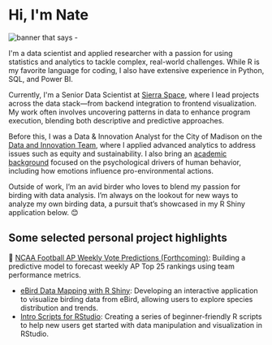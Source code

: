 # Hi, I'm Nate 

<img src=".png" alt="banner that says - ">

I'm a data scientist and applied researcher with a passion for using statistics and analytics to tackle complex, real-world challenges. While R is my favorite language for coding, I also have extensive experience in Python, SQL, and Power BI.

Currently, I'm a Senior Data Scientist at <a href="https://www.sierraspace.com/">Sierra Space</a>, where I lead projects across the data stack—from backend integration to frontend visualization. My work often involves uncovering patterns in data to enhance program execution, blending both descriptive and predictive approaches.

Before this, I was a Data & Innovation Analyst for the City of Madison on the <a href="https://www.cityofmadison.com/finance/data-innovation">Data and Innovation Team</a>, where I applied advanced analytics to address issues such as equity and sustainability. I also bring an <a href="https://scholar.google.com/citations?user=n2-up3oAAAAJ&hl=en">academic background</a> focused on the psychological drivers of human behavior, including how emotions influence pro-environmental actions.

Outside of work, I’m an avid birder who loves to blend my passion for birding with data analysis. I’m always on the lookout for new ways to analyze my own birding data, a pursuit that’s showcased in my R Shiny application below. 😊

## Some selected personal project highlights

🏈 <a href="">NCAA Football AP Weekly Vote Predictions (Forthcoming)</a>: Building a predictive model to forecast weekly AP Top 25 rankings using team performance metrics.
- <a href="https://github.com/NathanJShipley/eBird_Mapping_RShiny">eBird Data Mapping with R Shiny</a>: Developing an interactive application to visualize birding data from eBird, allowing users to explore species distribution and trends.
- <a href="">Intro Scripts for RStudio</a>: Creating a series of beginner-friendly R scripts to help new users get started with data manipulation and visualization in RStudio.




<!--[Text](https://www.youtube.com/watch?v=KhGWbt1dAKQ) good link for more ideas as needed-->
